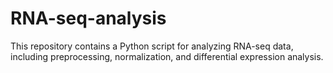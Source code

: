 # RNA-seq-analysis
This repository contains a Python script for analyzing RNA-seq data, including preprocessing, normalization, and differential expression analysis. 
